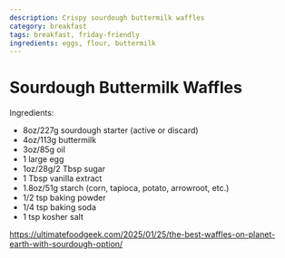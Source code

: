 ```yaml
---
description: Crispy sourdough buttermilk waffles
category: breakfast
tags: breakfast, friday-friendly
ingredients: eggs, flour, buttermilk
---
```


# Sourdough Buttermilk Waffles 

Ingredients:

- 8oz/227g sourdough starter (active or discard)
- 4oz/113g buttermilk 
- 3oz/85g oil 
- 1 large egg
- 1oz/28g/2 Tbsp sugar
- 1 Tbsp vanilla extract 
- 1.8oz/51g starch (corn, tapioca, potato, arrowroot, etc.)
- 1/2 tsp baking powder
- 1/4 tsp baking soda
- 1 tsp kosher salt


<https://ultimatefoodgeek.com/2025/01/25/the-best-waffles-on-planet-earth-with-sourdough-option/>